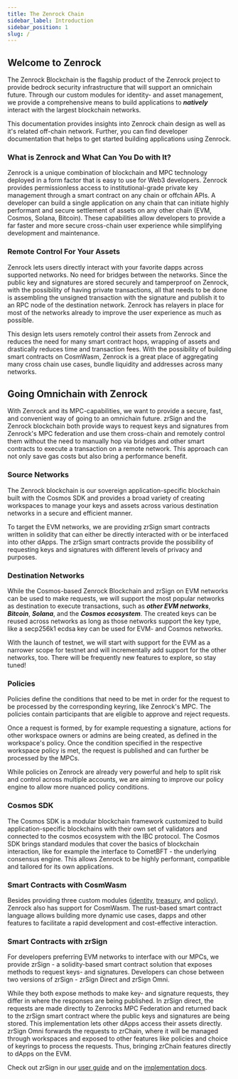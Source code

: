 ```yaml
---
title: The Zenrock Chain
sidebar_label: Introduction
sidebar_position: 1
slug: /
---
```


## Welcome to Zenrock

The Zenrock Blockchain is the flagship product of the Zenrock project to provide bedrock security infrastructure that will support an omnichain future. Through our custom modules for identity- and asset management, we provide a comprehensive means to build applications to **_natively_** interact with the largest blockchain networks.

This documentation provides insights into Zenrock chain design as well as it's related off-chain network. Further, you can find developer documentation that helps to get started building applications using Zenrock.

### What is Zenrock and What Can You Do with It?

Zenrock is a unique combination of blockchain and MPC technology deployed in a form factor that is easy to use for Web3 developers. Zenrock provides permissionless access to institutional-grade private key management through a smart contract on any chain or offchain APIs. A developer can build a single application on any chain that can initiate highly performant and secure settlement of assets on any other chain (EVM, Cosmos, Solana, Bitcoin). These capabilities allow developers to provide a far faster and more secure cross-chain user experience while simplifying development and maintenance.

### Remote Control For Your Assets

Zenrock lets users directly interact with your favorite dapps across supported networks.
No need for bridges between the networks. Since the public key and signatures are stored
securely and tamperproof on Zenrock, with the possibility of having private transactions,
all that needs to be done is assembling the unsigned transaction with the signature and
publish it to an RPC node of the destination network. Zenrock has relayers in place for
most of the networks already to improve the user experience as much as possible.

This design lets users remotely control their assets from Zenrock and reduces
the need for many smart contract hops, wrapping of assets and drastically reduces time and
transaction fees. With the possibility of building smart contracts on CosmWasm, Zenrock
is a great place of aggregating many cross chain use cases, bundle liquidity and addresses
across many networks.

## Going Omnichain with Zenrock

With Zenrock and its MPC-capabilities, we want to provide a secure, fast, and convenient way of going to an omnichain future.
zrSign and the Zenrock blockchain both provide ways to request keys and signatures from Zenrock's MPC federation and use them cross-chain and remotely control them without the need to manually hop via bridges and other smart contracts to execute a transaction on a remote network.
This approach can not only save gas costs but also bring a performance benefit. 

### Source Networks

The Zenrock blockchain is our sovereign application-specific blockchain built with the Cosmos SDK and provides a broad variety of creating workspaces to manage your keys and assets across various destination networks in a secure and efficient manner. 

To target the EVM networks, we are providing zrSign smart contracts written in solidity that can either be directly interacted with or be interfaced into other dApps. The zrSign smart contracts provide the possibility of requesting keys and signatures with different levels of privacy and purposes. 

### Destination Networks

While the Cosmos-based Zenrock Blockchain and zrSign on EVM networks can be used to make requests, we will support the most popular networks as destination to execute transactions, such as ***other EVM networks***, ***Bitcoin***, ***Solana***, and the ***Cosmos ecosystem***. The created keys can be reused across networks as long as those networks support the key type, like a secp256k1 ecdsa key can be used for EVM- and Cosmos networks. 

With the launch of testnet, we will start with support for the EVM as a narrower scope for testnet and will incrementally add support for the other networks, too. There will be frequently new features to explore, so stay tuned!

### Policies

Policies define the conditions that need to be met in order for the request to be processed
by the corresponding keyring, like Zenrock's MPC. The policies contain participants that
are eligible to approve and reject requests.

Once a request is formed, by for example requesting a signature, actions for other workspace
owners or admins are being created, as defined in the workspace's policy. Once the condition
specified in the respective workspace policy is met, the request is published and can further
be processed by the MPCs.

While policies on Zenrock are already very powerful and help to split risk and control across
multiple accounts, we are aiming to improve our policy engine to allow more nuanced policy
conditions.

### Cosmos SDK

The Cosmos SDK is a modular blockchain framework customized to build application-specific
blockchains with their own set of validators and connected to the cosmos ecosystem with
the IBC protocol. The Cosmos SDK brings standard modules that cover the basics of blockchain
interaction, like for example the interface to CometBFT - the underlying consensus engine.
This allows Zenrock to be highly performant, compatible and tailored for its own applications.

### Smart Contracts with CosmWasm

Besides providing three custom modules ([identity](./zenrock/identity.md), [treasury](./zenrock/treasury.md),
and [policy](./zenrock/policy.md)), Zenrock also has support for CosmWasm. The rust-based
smart contract language allows building more dynamic use cases, dapps and other features
to facilitate a rapid development and cost-effective interaction.

### Smart Contracts with zrSign

For developers preferring EVM networks to interface with our MPCs, we provide zrSign - a solidity-based smart contract solution that exposes methods to request keys- and signatures. Developers can chose between two versions of zrSign - zrSign Direct and zrSign Omni. 

While they both expose methods to make key- and signature requests, they differ in where the responses are being published. In zrSign direct, the requests are made directly to Zenrocks MPC Federation and returned back to the zrSign smart contract where the public keys and signatures are being stored. This implementation lets other dApps access their assets directly. zrSign Omni forwards the requests to zrChain, where it will be managed through workspaces and exposed to other features like policies and choice of keyrings to process the requests. Thus, bringing zrChain features directly to dApps on the EVM.

Check out zrSign in our [user guide](./testnet-guides/zrSign.md) and on the [implementation docs](./zrSign/_category_.json). 